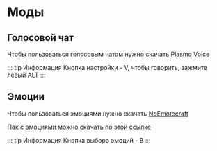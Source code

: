 # Моды

## Голосовой чат
Чтобы пользоваться голосовым чатом нужно скачать [Plasmo Voice](https://modrinth.com/plugin/plasmo-voice)

::: tip Информация
Кнопка настройки - V, чтобы говорить, зажмите левый ALT
:::

## Эмоции
Чтобы пользоваться эмоциями нужно скачать [NoEmotecraft](https://modrinth.com/plugin/noemotecraft)

Пак с эмоциями можно скачать по [этой ссылке](https://docs.google.com/document/d/1mIh0roUFZ3xiROibgymcMNu6nrD6hrXF18rTmp0SkB4/edit)

::: tip Информация
Кнопка выбора эмоций - B
:::